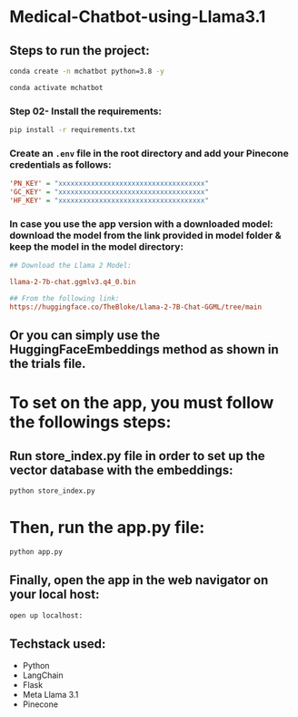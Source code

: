 # Medical-Chatbot-using-Llama3.1

## Steps to run the project:

```bash
conda create -n mchatbot python=3.8 -y
```

```bash
conda activate mchatbot
```

### Step 02- Install the requirements:
```bash
pip install -r requirements.txt
```

### Create an `.env` file in the root directory and add your Pinecone credentials as follows:

```ini
'PN_KEY' = "xxxxxxxxxxxxxxxxxxxxxxxxxxxxxxxxxxxx"
'GC_KEY' = "xxxxxxxxxxxxxxxxxxxxxxxxxxxxxxxxxxxx"
'HF_KEY' = "xxxxxxxxxxxxxxxxxxxxxxxxxxxxxxxxxxxx"
```

### In case you use the app version with a downloaded model: download the model from the link provided in model folder & keep the model in the model directory:

```ini
## Download the Llama 2 Model:

llama-2-7b-chat.ggmlv3.q4_0.bin

## From the following link:
https://huggingface.co/TheBloke/Llama-2-7B-Chat-GGML/tree/main
```

## Or you can simply use the HuggingFaceEmbeddings method as shown in the trials file.

# To set on the app, you must follow the followings steps:

## Run store_index.py file in order to set up the vector database with the embeddings:

```bash
python store_index.py
```
# Then, run the app.py file:

```bash
python app.py
```

## Finally, open the app in the web navigator on your local host:

```bash
open up localhost:
```
## Techstack used:


- Python
- LangChain
- Flask
- Meta Llama 3.1
- Pinecone


